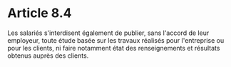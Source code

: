 # Article 8.4

  
Les salariés s'interdisent également de publier, sans l'accord de leur employeur, toute étude basée sur les travaux réalisés pour l'entreprise ou pour les clients, ni faire notamment état des renseignements et résultats obtenus auprès des clients.


